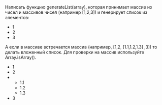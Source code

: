 Написать функцию generateList(array), которая принимает массив из чисел и массивов чисел (например [1,2,3]) и генерирует
список из элементов:

<ul>
	<li>1</li>
	<li>2</li>
	<li>3</li>
</ul>

А если в массиве встречается массив (например, [1,2, [1.1,1.2,1.3] ,3]) то делать вложенный список. Для проверки на
массив используйте Array.isArray().

<ul>
	<li>1</li>
	<li>2</li>
	<li>
		<ul>
			<li>1.1</li>
			<li>1.2</li>
			<li>1.3</li>
		</ul>
	</li>
	<li>3</li>
</ul>

